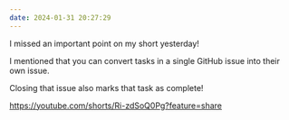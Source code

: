 ```yaml
---
date: 2024-01-31 20:27:29
---
```


I missed an important point on my short yesterday!

I mentioned that you can convert tasks in a single GitHub issue into their own issue.

Closing that issue also marks that task as complete!

https://youtube.com/shorts/Ri-zdSoQ0Pg?feature=share
